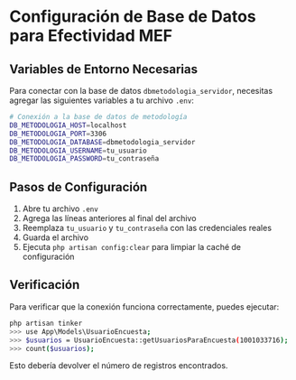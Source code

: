 # Configuración de Base de Datos para Efectividad MEF

## Variables de Entorno Necesarias

Para conectar con la base de datos `dbmetodologia_servidor`, necesitas agregar las siguientes variables a tu archivo `.env`:

```bash
# Conexión a la base de datos de metodología
DB_METODOLOGIA_HOST=localhost
DB_METODOLOGIA_PORT=3306
DB_METODOLOGIA_DATABASE=dbmetodologia_servidor
DB_METODOLOGIA_USERNAME=tu_usuario
DB_METODOLOGIA_PASSWORD=tu_contraseña
```

## Pasos de Configuración

1. Abre tu archivo `.env`
2. Agrega las líneas anteriores al final del archivo
3. Reemplaza `tu_usuario` y `tu_contraseña` con las credenciales reales
4. Guarda el archivo
5. Ejecuta `php artisan config:clear` para limpiar la caché de configuración

## Verificación

Para verificar que la conexión funciona correctamente, puedes ejecutar:

```bash
php artisan tinker
>>> use App\Models\UsuarioEncuesta;
>>> $usuarios = UsuarioEncuesta::getUsuariosParaEncuesta(1001033716);
>>> count($usuarios);
```

Esto debería devolver el número de registros encontrados.
